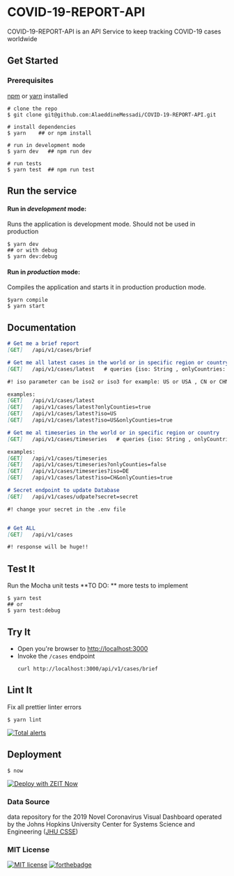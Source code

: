 # COVID-19-REPORT-API

COVID-19-REPORT-API is an API Service to keep tracking  COVID-19 cases worldwide

[Preview]:https://covid-19-report-api.now.sh/	"Production link"


## Get Started

### Prerequisites
 [npm](https://www.npmjs.com/get-npm) or [yarn](https://yarnpkg.com/en/docs/install) installed

```shell
# clone the repo
$ git clone git@github.com:AlaeddineMessadi/COVID-19-REPORT-API.git

# install dependencies
$ yarn    ## or npm install

# run in development mode
$ yarn dev   ## npm run dev

# run tests
$ yarn test  ## npm run test
```



## Run the service
#### Run in *development* mode:
Runs the application is development mode. Should not be used in production

```shell
$ yarn dev
## or with debug
$ yarn dev:debug
```

#### Run in *production* mode:

Compiles the application and starts it in production production mode.

```shell
$yarn compile
$ yarn start
```

## Documentation



```markdown
# Get me a brief report
[GET]   /api/v1/cases/brief

# Get me all latest cases in the world or in specific region or country
[GET]   /api/v1/cases/latest   # queries {iso: String , onlyCountries: Boolean}

#! iso parameter can be iso2 or iso3 for example: US or USA , CN or CHN

examples:
[GET]   /api/v1/cases/latest
[GET]   /api/v1/cases/latest?onlyCounties=true
[GET]   /api/v1/cases/latest?iso=US
[GET]   /api/v1/cases/latest?iso=US&onlyCounties=true

# Get me al timeseries in the world or in specific region or country
[GET]   /api/v1/cases/timeseries   # queries {iso: String , onlyCountries: Boolean}

examples:
[GET]   /api/v1/cases/timeseries
[GET]   /api/v1/cases/timeseries?onlyCounties=false
[GET]   /api/v1/cases/timeseries?iso=DE
[GET]   /api/v1/cases/latest?iso=CH&onlyCounties=true

# Secret endpoint to update Database
[GET]   /api/v1/cases/udpate?secret=secret

#! change your secret in the .env file


# Get ALL 
[GET]   /api/v1/cases

#! response will be huge!! 
```

## Test It

Run the Mocha unit tests  **TO DO: ** more tests to implement

```shell
$ yarn test
## or
$ yarn test:debug
```

## Try It
* Open you're browser to [http://localhost:3000](http://localhost:3000)
* Invoke the `/cases` endpoint 
  ```shell
  curl http://localhost:3000/api/v1/cases/brief
  ```

## Lint It

Fix all prettier linter errors

```shell
$ yarn lint
```

[![Total alerts](https://img.shields.io/lgtm/alerts/g/AlaeddineMessadi/COVID-19-REPORT-API.svg?logo=lgtm&logoWidth=18)](https://lgtm.com/projects/g/AlaeddineMessadi/COVID-19-REPORT-API/alerts/)

## Deployment

```shell
$ now
```
[![Deploy with ZEIT Now](https://zeit.co/button)](https://zeit.co/import/project?template=https://github.com/AlaeddineMessadi/COVID-19-REPORT-API/tree/master)

### Data Source

data repository for the 2019 Novel Coronavirus Visual Dashboard operated by the Johns Hopkins University Center for Systems Science and Engineering ([JHU CSSE](https://github.com/CSSEGISandData/COVID-19))

### MIT License

[![MIT license](https://img.shields.io/badge/License-MIT-blue.svg)](https://lbesson.mit-license.org/) 
[![forthebadge](https://forthebadge.com/images/badges/built-with-love.svg)](https://github.com/AlaeddineMessadi)

